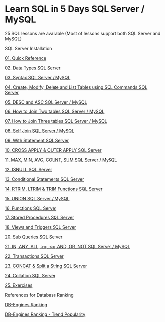 # Learn SQL in 5 Days SQL Server / MySQL
25 SQL lessons are available (Most of lessons support both SQL Server and MySQL)

SQL Server Installation

[01. Quick Reference](https://github.com/lindulamaratunga/Learn-SQL/blob/main/Lesson%2001.%20Quick%20Reference.pdf)

[02. Data Types SQL Server](https://github.com/lindulamaratunga/Learn-SQL/blob/main/Lesson%2002.%20Data%20Types.pdf)

[03. Syntax SQL Server / MySQL](https://github.com/lindulamaratunga/Learn-SQL/blob/main/Lesson%2003.%20Syntax.pdf)

[04. Create, Modify, Delete and List Tables using SQL Commands SQL Server](https://github.com/lindulamaratunga/Learn-SQL/blob/main/Lesson%2004.%20Create%2C%20Modify%2C%20Delete%20%26%20List%20Tables.pdf)

[05. DESC and ASC SQL Server / MySQL](https://github.com/lindulamaratunga/Learn-SQL/blob/main/Lesson%2005.%20DESC%20%26%20ASC.pdf)

[06. How to Join Two tables SQL Server / MySQL](https://github.com/lindulamaratunga/Learn-SQL/blob/main/Lesson%2006.%20How%20to%20Join%20two%20tables.pdf)

[07. How to Join Three tables SQL Server / MySQL](https://github.com/lindulamaratunga/Learn-SQL/blob/main/Lesson%2007.%20How%20to%20Join%20three%20tables.pdf)

[08. Self Join SQL Server / MySQL](https://github.com/lindulamaratunga/Learn-SQL/blob/main/Lesson%2008.%20Self%20Join.pdf)

[09. With Statement SQL Server](https://github.com/lindulamaratunga/Learn-SQL/blob/main/Lesson%2009.%20With%20Statement.pdf)

[10. CROSS APPLY & OUTER APPLY SQL Server](https://github.com/lindulamaratunga/Learn-SQL/blob/main/Lesson%2010.%20CROSS%20APPLY%20%26%20OUTER%20APPLY.pdf)

[11. MAX, MIN, AVG, COUNT, SUM SQL Server / MySQL](https://github.com/lindulamaratunga/Learn-SQL/blob/main/Lesson%2011.%20MAX%2C%20MIN%2C%20AVG%2C%20COUNT%2C%20SUM.pdf)

[12. ISNULL SQL Server](https://github.com/lindulamaratunga/Learn-SQL/blob/main/Lesson%2012.%20ISNULL.pdf)

[13. Conditional Statements SQL Server](https://github.com/lindulamaratunga/Learn-SQL/blob/main/Lesson%2013.%20Conditional%20Statements.pdf)

[14. RTRIM, LTRIM & TRIM Functions SQL Server](https://github.com/lindulamaratunga/Learn-SQL/blob/main/Lesson%2014.%20RTRIM%2C%20LTRIM%20%26%20TRIM%20Functions.pdf)

[15. UNION SQL Server / MySQL](https://github.com/lindulamaratunga/Learn-SQL/blob/main/Lesson%2015.%20UNION.pdf)

[16. Functions SQL Server](https://github.com/lindulamaratunga/Learn-SQL/blob/main/Lesson%2016.%20Functions.pdf)

[17. Stored Procedures SQL Server](https://github.com/lindulamaratunga/Learn-SQL/blob/main/Lesson%2017.%20Stored%20Procedures.pdf)

[18. Views and Triggers SQL Server](https://github.com/lindulamaratunga/Learn-SQL/blob/main/Lesson%2018.%20Views%20and%20Triggers.pdf)

[20. Sub Queries SQL Server](https://github.com/lindulamaratunga/Learn-SQL/blob/main/Lesson%2020.%20Sub%20Queries.pdf)

[21. IN, ANY, ALL, >=, <=, AND, OR, NOT SQL Server / MySQL](https://github.com/lindulamaratunga/Learn-SQL/blob/main/Lesson%2021.%20IN%2C%20ANY%2C%20ALL%2C%20AND%2C%20OR%2C%20NOT.pdf)

[22. Transactions SQL Server](https://github.com/lindulamaratunga/Learn-SQL/blob/main/Lesson%2022.%20Transactions.pdf)

[23. CONCAT & Split a String SQL Server](https://github.com/lindulamaratunga/Learn-SQL/blob/main/Lesson%2023%20CONCAT%20%26%20Split%20a%20String.pdf)

[24. Collation SQL Server](https://github.com/lindulamaratunga/Learn-SQL/blob/main/Lesson%2024.%20Collation.pdf)

[25. Exercises](https://github.com/lindulamaratunga/Learn-SQL/blob/main/Lesson%2025.%20Exercises.pdf)

References for Database Ranking

[DB-Engines Ranking](https://db-engines.com/en/ranking)

[DB-Engines Ranking - Trend Popularity](https://db-engines.com/en/ranking_trend)

